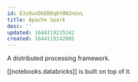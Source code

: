 ```yaml
---
id: E3s0uxDbEB8q6Y0N2nUvL
title: Apache Spark
desc: ''
updated: 1644119215242
created: 1644119142005
---
```


A distributed processing framework.

[[notebooks.databricks]] is built on top of it.
